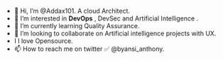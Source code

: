 - 👋 Hi, I’m @Addax101. A cloud Architect.
- 👀 I’m interested in **DevOps** , DevSec and Artificial Intelligence .
- 🌱 I’m currently learning Quality Assurance.
- 💞️ I’m looking to collaborate on Artificial intelligence projects with UX. 
- I I love Opensource. 
- 📫 How to reach me on twitter ✅ @byansi_anthony. 

<!---
Addax101/Addax101 is a ✨ special ✨ repository because its `README.md` (this file) appears on your GitHub profile.
You can click the Preview link to take a look at your changes.
--->
